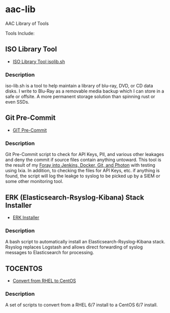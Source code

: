 # aac-lib
AAC Library of Tools

Tools Include:

## ISO Library Tool

- <a href=https://github.com/Texiwill/aac-lib/tree/master/isolib>ISO Library Tool isolib.sh</a>

### Description
iso-lib.sh is a tool to help maintain a library of blu-ray, DVD, or CD
data disks. I write to Blu-Ray as a removable media backup which I can
store in a safe or offsite. A more permanent storage solution than
spinning rust or even SSDs.

## Git Pre-Commit

- <a href=https://github.com/Texiwill/aac-lib/tree/master/hooks>GIT Pre-Commit</a>

### Description
Git Pre-Commit script to check for API Keys, PII, and various other
leakages and deny the commit if source files contain anything untoward.
This tool is the result of my [Foray into Jenkins, Docker, Git, and
Photon](http://www.astroarch.com/?s=foray) with testing using Ixia. In
addition, to checking the files for API Keys, etc. if anything is found,
the script will log the leakge to syslog to be picked up by a SIEM or
some other monitoring tool.

## ERK (Elasticsearch-Rsyslog-Kibana) Stack Installer

- <a href=https://github.com/Texiwill/aac-lib/tree/master/erk>ERK Installer</a>

### Description
A bash script to automatically install an Elasticsearch-Rsyslog-Kibana stack. Rsyslog replaces Logstash and allows direct forwarding of syslog messages to Elasticsearch for processing.

## TOCENTOS

- <a href=https://github.com/Texiwill/aac-lib/tree/master/tocentos>Convert from RHEL to CentOS</a>

### Description
A set of scripts to convert from a RHEL 6/7 install to a CentOS 6/7 install.

